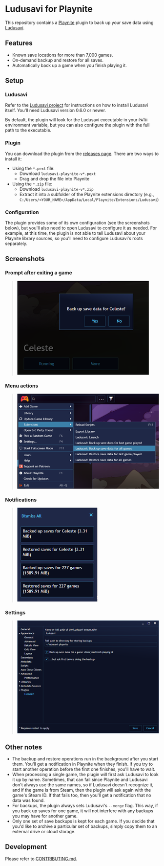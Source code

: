 # Ludusavi for Playnite
This repository contains a [Playnite](https://playnite.link) plugin to
back up your save data using [Ludusavi](https://github.com/mtkennerly/ludusavi).

## Features
* Known save locations for more than 7,000 games.
* On-demand backup and restore for all saves.
* Automatically back up a game when you finish playing it.

## Setup
### Ludusavi
Refer to the [Ludusavi project](https://github.com/mtkennerly/ludusavi)
for instructions on how to install Ludusavi itself. You'll need Ludusavi
version 0.6.0 or newer.

By default, the plugin will look for the Ludusavi executable in your `PATH`
environment variable, but you can also configure the plugin with the full
path to the executable.

### Plugin
You can download the plugin from the
[releases page](https://github.com/mtkennerly/ludusavi-playnite/releases).
There are two ways to install it:

* Using the `*.pext` file:
  * Download `ludusavi-playnite-v*.pext`
  * Drag and drop the file into Playnite
* Using the `*.zip` file:
  * Download `ludusavi-playnite-v*.zip`
  * Extract it into a subfolder of the Playnite extensions directory
    (e.g., `C:/Users/<YOUR_NAME>/AppData/Local/Playnite/Extensions/Ludusavi`)

### Configuration
The plugin provides some of its own configuration (see the screenshots below),
but you'll also need to open Ludusavi to configure it as needed. For example,
at this time, the plugin is not able to tell Ludusavi about your Playnite
library sources, so you'll need to configure Ludusavi's roots separately.

## Screenshots
### Prompt after exiting a game
> ![Screenshot of prompt after exiting a game](docs/prompt.png)

### Menu actions
> ![Screenshot of menu actions](docs/actions.png)

### Notifications
> ![Screenshot of notifications](docs/notifications.png)

### Settings
> ![Screenshot of settings](docs/settings.png)

## Other notes
* The backup and restore operations run in the background after you start them.
  You'll get a notification in Playnite when they finish. If you try to start
  another operation before the first one finishes, you'll have to wait.
* When processing a single game, the plugin will first ask Ludusavi to look it
  up by name. Sometimes, that can fail since Playnite and Ludusavi don't always
  use the same names, so if Ludusavi doesn't recognize it, and if the game is
  from Steam, then the plugin will ask again with the game's Steam ID.
  If that fails too, then you'll get a notification that no data was found.
* For backups, the plugin always sets Ludusavi's `--merge` flag. This way,
  if you back up saves for one game, it will not interfere with any backups
  you may have for another game.
* Only one set of save backups is kept for each game. If you decide that
  you'd like to archive a particular set of backups, simply copy them to an
  external drive or cloud storage.

## Development
Please refer to [CONTRIBUTING.md](./CONTRIBUTING.md).
